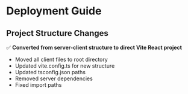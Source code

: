 # Deployment Guide

## Project Structure Changes

✅ **Converted from server-client structure to direct Vite React project**
- Moved all client files to root directory
- Updated vite.config.ts for new structure
- Updated tsconfig.json paths
- Removed server dependencies
- Fixed import paths

#